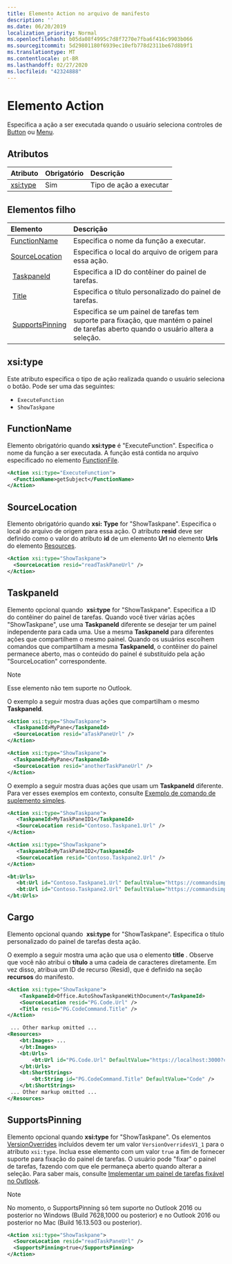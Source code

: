 ```yaml
---
title: Elemento Action no arquivo de manifesto
description: ''
ms.date: 06/20/2019
localization_priority: Normal
ms.openlocfilehash: b05da08f4995c7d8f7270e7fba6f416c9903b066
ms.sourcegitcommit: 5d29801180f6939ec10efb778d2311be67d8b9f1
ms.translationtype: MT
ms.contentlocale: pt-BR
ms.lasthandoff: 02/27/2020
ms.locfileid: "42324888"
---
```

# <a name="action-element"></a>Elemento Action

Especifica a ação a ser executada quando o usuário seleciona controles de [Button](control.md#button-control) ou [Menu](control.md#menu-dropdown-button-controls).

## <a name="attributes"></a>Atributos

|  Atributo  |  Obrigatório  |  Descrição  |
|:-----|:-----|:-----|
|  [xsi:type](#xsitype)  |  Sim  | Tipo de ação a executar|

## <a name="child-elements"></a>Elementos filho

|  Elemento |  Descrição  |
|:-----|:-----|
|  [FunctionName](#functionname) |    Especifica o nome da função a executar. |
|  [SourceLocation](#sourcelocation) |    Especifica o local do arquivo de origem para essa ação. |
|  [TaskpaneId](#taskpaneid) | Especifica a ID do contêiner do painel de tarefas.|
|  [Title](#title) | Especifica o título personalizado do painel de tarefas.|
|  [SupportsPinning](#supportspinning) | Especifica se um painel de tarefas tem suporte para fixação, que mantém o painel de tarefas aberto quando o usuário altera a seleção.|
  

## <a name="xsitype"></a>xsi:type

Este atributo especifica o tipo de ação realizada quando o usuário seleciona o botão. Pode ser uma das seguintes:

- `ExecuteFunction`
- `ShowTaskpane`

## <a name="functionname"></a>FunctionName

Elemento obrigatório quando **xsi:type** é "ExecuteFunction". Especifica o nome da função a ser executada. A função está contida no arquivo especificado no elemento [FunctionFile](functionfile.md).

```xml
<Action xsi:type="ExecuteFunction">
  <FunctionName>getSubject</FunctionName>
</Action>
```

## <a name="sourcelocation"></a>SourceLocation

Elemento obrigatório quando **xsi: Type** for "ShowTaskpane". Especifica o local do arquivo de origem para essa ação. O atributo **resid** deve ser definido como o valor do atributo **id** de um elemento **Url** no elemento **Urls** do elemento [Resources](resources.md).

```xml
<Action xsi:type="ShowTaskpane">
  <SourceLocation resid="readTaskPaneUrl" />
</Action>
```  

## <a name="taskpaneid"></a>TaskpaneId

Elemento opcional quando  **xsi:type** for "ShowTaskpane". Especifica a ID do contêiner do painel de tarefas. Quando você tiver várias ações "ShowTaskpane", use uma **TaskpaneId** diferente se desejar ter um painel independente para cada uma. Use a mesma **TaskpaneId** para diferentes ações que compartilhem o mesmo painel. Quando os usuários escolhem comandos que compartilham a mesma **TaskpaneId**, o contêiner do painel permanece aberto, mas o conteúdo do painel é substituído pela ação "SourceLocation" correspondente.

> [!NOTE]
> Esse elemento não tem suporte no Outlook.

O exemplo a seguir mostra duas ações que compartilham o mesmo **TaskpaneId**.

```xml
<Action xsi:type="ShowTaskpane">
  <TaskpaneId>MyPane</TaskpaneId>
  <SourceLocation resid="aTaskPaneUrl" />
</Action>

<Action xsi:type="ShowTaskpane">
  <TaskpaneId>MyPane</TaskpaneId>
  <SourceLocation resid="anotherTaskPaneUrl" />
</Action>
```  

O exemplo a seguir mostra duas ações que usam um **TaskpaneId** diferente. Para ver esses exemplos em contexto, consulte [Exemplo de comando de suplemento simples](https://github.com/OfficeDev/Office-Add-in-Commands-Samples/blob/master/Simple/Manifest/SimpleAddin.xml).

```xml
<Action xsi:type="ShowTaskpane">
   <TaskpaneId>MyTaskPaneID1</TaskpaneId>
   <SourceLocation resid="Contoso.Taskpane1.Url" />
</Action>

<Action xsi:type="ShowTaskpane">
   <TaskpaneId>MyTaskPaneID2</TaskpaneId>
   <SourceLocation resid="Contoso.Taskpane2.Url" />
</Action>
```  

```xml
<bt:Urls>
   <bt:Url id="Contoso.Taskpane1.Url" DefaultValue="https://commandsimple.azurewebsites.net/Taskpane.html" />
   <bt:Url id="Contoso.Taskpane2.Url" DefaultValue="https://commandsimple.azurewebsites.net/Taskpane2.html" />
</bt:Urls>
```  

## <a name="title"></a>Cargo

Elemento opcional quando  **xsi:type** for "ShowTaskpane". Especifica o título personalizado do painel de tarefas desta ação.

O exemplo a seguir mostra uma ação que usa o elemento **title** . Observe que você não atribui o **título** a uma cadeia de caracteres diretamente. Em vez disso, atribua um ID de recurso (Resid), que é definido na seção **recursos** do manifesto.

```xml
<Action xsi:type="ShowTaskpane">
    <TaskpaneId>Office.AutoShowTaskpaneWithDocument</TaskpaneId>
    <SourceLocation resid="PG.Code.Url" />
    <Title resid="PG.CodeCommand.Title" />
</Action>

 ... Other markup omitted ...
<Resources>
    <bt:Images> ...
    </bt:Images>
    <bt:Urls>
        <bt:Url id="PG.Code.Url" DefaultValue="https://localhost:3000?commands=1" />
    </bt:Urls>
    <bt:ShortStrings>
        <bt:String id="PG.CodeCommand.Title" DefaultValue="Code" />
    </bt:ShortStrings>
 ... Other markup omitted ...
</Resources>
```

## <a name="supportspinning"></a>SupportsPinning

Elemento opcional quando **xsi:type** for "ShowTaskpane". Os elementos [VersionOverrides](versionoverrides.md) incluídos devem ter um valor `VersionOverridesV1_1` para o atributo `xsi:type`. Inclua esse elemento com um valor `true` a fim de fornecer suporte para fixação do painel de tarefas. O usuário pode "fixar" o painel de tarefas, fazendo com que ele permaneça aberto quando alterar a seleção. Para saber mais, consulte [Implementar um painel de tarefas fixável no Outlook](../../outlook/pinnable-taskpane.md).

> [!NOTE]
> No momento, o SupportsPinning só tem suporte no Outlook 2016 ou posterior no Windows (Build 7628,1000 ou posterior) e no Outlook 2016 ou posterior no Mac (Build 16.13.503 ou posterior).

```xml
<Action xsi:type="ShowTaskpane">
  <SourceLocation resid="readTaskPaneUrl" />
  <SupportsPinning>true</SupportsPinning>
</Action>
```
